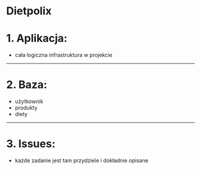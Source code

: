 # Dietpolix

# 1. Aplikacja:
- cała logiczna infrastruktura w projekcie
---
# 2. Baza:
- użytkownik
- produkty
- diety
---
# 3. Issues:
- każde zadanie jest tam przydziele i dokładnie opisane
